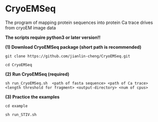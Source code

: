 # CryoEMSeq
The program of mapping protein sequences into protein Ca trace drives from cryoEM image data

**The scripts require python3 or later version!!**

**(1) Download CryoEMSeq package (short path is recommended)**

```
git clone https://github.com/jianlin-cheng/CryoEMSeq.git

cd CryoEMSeq
```

**(2) Run CryoEMSeq (required)**

```
sh run_CryoEMSeq.sh  <path of fasta sequence> <path of Ca trace> <length threshold for fragment> <output-directory> <num of cpus>

```

**(3) Practice the examples** 

```
cd example

sh run_STIV.sh

```
